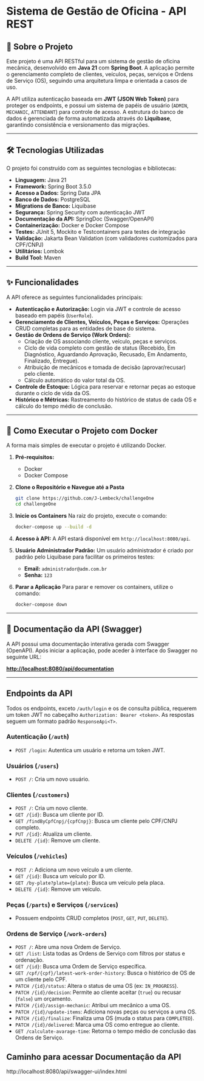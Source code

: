# Sistema de Gestão de Oficina - API REST

## 📖 Sobre o Projeto

Este projeto é uma API RESTful para um sistema de gestão de oficina mecânica, desenvolvido em **Java 21** com **Spring Boot**. A aplicação permite o gerenciamento completo de clientes, veículos, peças, serviços e Ordens de Serviço (OS), seguindo uma arquitetura limpa e orientada a casos de uso.

A API utiliza autenticação baseada em **JWT (JSON Web Token)** para proteger os endpoints, e possui um sistema de papéis de usuário (`ADMIN`, `MECHANIC`, `ATTENDANT`) para controle de acesso. A estrutura do banco de dados é gerenciada de forma automatizada através do **Liquibase**, garantindo consistência e versionamento das migrações.

---

## 🛠️ Tecnologias Utilizadas

O projeto foi construído com as seguintes tecnologias e bibliotecas:

* **Linguagem:** Java 21
* **Framework:** Spring Boot 3.5.0
* **Acesso a Dados:** Spring Data JPA
* **Banco de Dados:** PostgreSQL
* **Migrations de Banco:** Liquibase
* **Segurança:** Spring Security com autenticação JWT
* **Documentação da API:** SpringDoc (Swagger/OpenAPI)
* **Containerização:** Docker e Docker Compose
* **Testes:** JUnit 5, Mockito e Testcontainers para testes de integração
* **Validação:** Jakarta Bean Validation (com validadores customizados para CPF/CNPJ)
* **Utilitários:** Lombok
* **Build Tool:** Maven

---

## ✨ Funcionalidades

A API oferece as seguintes funcionalidades principais:

* **Autenticação e Autorização:** Login via JWT e controle de acesso baseado em papéis (`UserRole`).
* **Gerenciamento de Clientes, Veículos, Peças e Serviços:** Operações CRUD completas para as entidades de base do sistema.
* **Gestão de Ordens de Serviço (Work Orders):**
    * Criação de OS associando cliente, veículo, peças e serviços.
    * Ciclo de vida completo com gestão de status (Recebido, Em Diagnóstico, Aguardando Aprovação, Recusado, Em Andamento, Finalizado, Entregue).
    * Atribuição de mecânicos e tomada de decisão (aprovar/recusar) pelo cliente.
    * Cálculo automático do valor total da OS.
* **Controle de Estoque:** Lógica para reservar e retornar peças ao estoque durante o ciclo de vida da OS.
* **Histórico e Métricas:** Rastreamento do histórico de status de cada OS e cálculo do tempo médio de conclusão.

---

## 🚀 Como Executar o Projeto com Docker

A forma mais simples de executar o projeto é utilizando Docker.

1.  **Pré-requisitos:**
    * Docker
    * Docker Compose

2.  **Clone o Repositório e Navegue até a Pasta**
    ```bash
    git clone https://github.com/J-Lembeck/challengeOne
    cd challengeOne
    ```

3.  **Inicie os Containers**
    Na raiz do projeto, execute o comando:
    ```bash
    docker-compose up --build -d
    ```

4.  **Acesso à API:**
    A API estará disponível em `http://localhost:8080/api`.

5.  **Usuário Administrador Padrão:**
    Um usuário administrador é criado por padrão pelo Liquibase para facilitar os primeiros testes:
    * **Email:** `administrador@adm.com.br`
    * **Senha:** `123`

6.  **Parar a Aplicação**
    Para parar e remover os containers, utilize o comando:
    ```bash
    docker-compose down
    ```

---

## 📄 Documentação da API (Swagger)

A API possui uma documentação interativa gerada com Swagger (OpenAPI). Após iniciar a aplicação, pode aceder à interface do Swagger no seguinte URL:

**[http://localhost:8080/api/documentation](http://localhost:8080/api/swagger-ui/index.html)**

---

## <caption>Endpoints da API</caption>

Todos os endpoints, exceto `/auth/login` e os de consulta pública, requerem um token JWT no cabeçalho `Authorization: Bearer <token>`. As respostas seguem um formato padrão `ResponseApi<T>`.

### Autenticação (`/auth`)
* `POST /login`: Autentica um usuário e retorna um token JWT.

### Usuários (`/users`)
* `POST /`: Cria um novo usuário.

### Clientes (`/customers`)
* `POST /`: Cria um novo cliente.
* `GET /{id}`: Busca um cliente por ID.
* `GET /findByCpfCnpj/{cpfCnpj}`: Busca um cliente pelo CPF/CNPJ completo.
* `PUT /{id}`: Atualiza um cliente.
* `DELETE /{id}`: Remove um cliente.

### Veículos (`/vehicles`)
* `POST /`: Adiciona um novo veículo a um cliente.
* `GET /{id}`: Busca um veículo por ID.
* `GET /by-plate?plate={plate}`: Busca um veículo pela placa.
* `DELETE /{id}`: Remove um veículo.

### Peças (`/parts`) e Serviços (`/services`)
* Possuem endpoints CRUD completos (`POST`, `GET`, `PUT`, `DELETE`).

### Ordens de Serviço (`/work-orders`)
* `POST /`: Abre uma nova Ordem de Serviço.
* `GET /list`: Lista todas as Ordens de Serviço com filtros por status e ordenação.
* `GET /{id}`: Busca uma Ordem de Serviço específica.
* `GET /cpf/{cpf}/latest-work-order-history`: Busca o histórico de OS de um cliente pelo CPF.
* `PATCH /{id}/status`: Altera o status de uma OS (ex: `IN_PROGRESS`).
* `PATCH /{id}/decision`: Permite ao cliente aceitar (`true`) ou recusar (`false`) um orçamento.
* `PATCH /{id}/assign-mechanic`: Atribui um mecânico a uma OS.
* `PATCH /{id}/update-items`: Adiciona novas peças ou serviços a uma OS.
* `PATCH /{id}/finalize`: Finaliza uma OS (muda o status para `COMPLETED`).
* `PATCH /{id}/delivered`: Marca uma OS como entregue ao cliente.
* `GET /calculate-avarage-time`: Retorna o tempo médio de conclusão das Ordens de Serviço.

## Caminho para acessar Documentação da API
http://localhost:8080/api/swagger-ui/index.html
